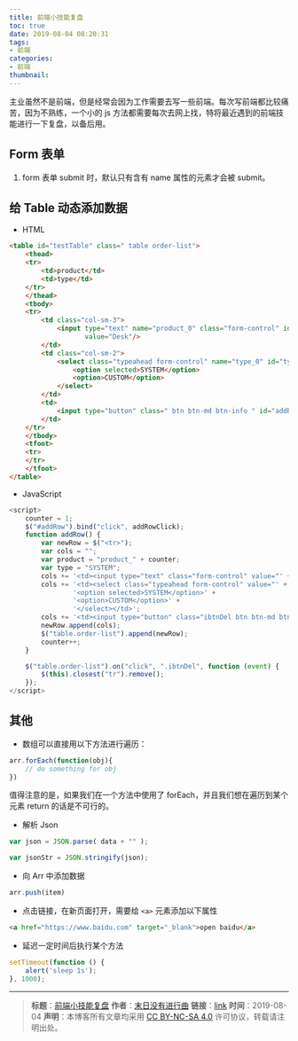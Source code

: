 ```yaml
---
title: 前端小技能复盘
toc: true
date: 2019-08-04 08:20:31
tags:
- 前端
categories:
- 前端
thumbnail:
---
```

主业虽然不是前端，但是经常会因为工作需要去写一些前端。每次写前端都比较痛苦，因为不熟练，一个小的 js 方法都需要每次去网上找，特将最近遇到的前端技能进行一下复盘，以备后用。

<!--more-->

## Form 表单

1. form 表单 submit 时，默认只有含有 name 属性的元素才会被 submit。

## 给 Table 动态添加数据

* HTML

```HTML
<table id="testTable" class=" table order-list">
    <thead>
    <tr>
        <td>product</td>
        <td>type</td>
    </tr>
    </thead>
    <tbody>
    <tr>
        <td class="col-sm-3">
            <input type="text" name="product_0" class="form-control" id="product_0"
                   value="Desk"/>
        </td>
        <td class="col-sm-2">
            <select class="typeahead form-control" name="type_0" id="type_0">
                <option selected>SYSTEM</option>
                <option>CUSTOM</option>
            </select>
        </td>
        <td>
            <input type="button" class=" btn btn-md btn-info " id="addRow" value="Add Row">
        </td>
    </tr>
    </tbody>
    <tfoot>
    <tr>
    </tr>
    </tfoot>
</table>
```

* JavaScript

```JavaScript
<script>
    counter = 1;
    $("#addRow").bind("click", addRowClick);
    function addRow() {
        var newRow = $("<tr>");
        var cols = "";
        var product = "product_" + counter;
        var type = "SYSTEM";
        cols += '<td><input type="text" class="form-control" value="' + product + '" name="location_' + counter + '" id="location_' + counter + '"/></td>';
        cols += '<td><select class="typeahead form-control" value="' + type + '" name="type_' + counter + '" id="type_' + counter + '">' +
                '<option selected>SYSTEM</option>' +
                '<option>CUSTOM</option>' +
                '</select></td>';
        cols += '<td><input type="button" class="ibtnDel btn btn-md btn-danger "  value="Delete" id="delete_' + counter + '"></td>';
        newRow.append(cols);
        $("table.order-list").append(newRow);
        counter++;
    }

    $("table.order-list").on("click", ".ibtnDel", function (event) {
        $(this).closest("tr").remove();
    });
</script>
```

## 其他

* 数组可以直接用以下方法进行遍历：

```JavaScript
arr.forEach(function(obj){
	// do something for obj
})
```
值得注意的是，如果我们在一个方法中使用了 forEach，并且我们想在遍历到某个元素 return 的话是不可行的。

* 解析 Json

```JavaScript
var json = JSON.parse( data + "" );

var jsonStr = JSON.stringify(json);
```

* 向 Arr 中添加数据

```JavaScript
arr.push(item)
```

* 点击链接，在新页面打开，需要给 `<a>` 元素添加以下属性

```HTML
<a href="https://www.baidu.com" target="_blank">open baidu</a>
```

* 延迟一定时间后执行某个方法

```JavaScript
setTimeout(function () {    alert('sleep 1s');}, 1000);
```



---
> **标题**：[前端小技能复盘](https://dengkaiting.com/2019/08/04/前端小技能复盘/)
> **作者**：[末日没有进行曲](https://dengkaiting.com/)
> **链接**：[link](https://dengkaiting.com/)
> **时间**：2019-08-04
> **声明**：本博客所有文章均采用 [CC BY-NC-SA 4.0](https://creativecommons.org/licenses/by-nc-sa/4.0/deed.zh) 许可协议，转载请注明出处。